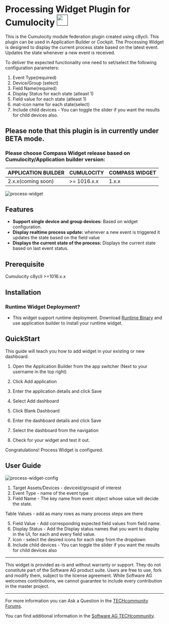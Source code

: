 # Processing Widget Plugin for Cumulocity [<img width="35" src="https://user-images.githubusercontent.com/32765455/211497905-561e9197-18b9-43d5-a023-071d3635f4eb.png"/>]()


This is the Cumulocity module federation plugin created using c8ycli. This plugin can be used in Application Builder or Cockpit. The Processing Widget is designed to display the current process state based on the latest event. Updates the state whenever a new event is received.

To deliver the expected functionality one need to set/select the following configuration parameters:
 1. Event Type(required)
 2. Device/Group (select)
 3. Field Name(required)
 4. Display Status for each state (atleast 1)
 5. Field value for each state (atleast 1)
 6. mat-icon name for each state(select)
 7. Include child devices - You can toggle the slider if you want the results for child devices also.


## Please note that this plugin is in currently under BETA mode.
  
### Please choose Compass Widget release based on Cumulocity/Application builder version:

|APPLICATION BUILDER  | CUMULOCITY  | COMPASS WIDGET   |
|-------------------- |------------ |------------------|
| 2.x.x(coming soon)  | >= 1016.x.x |	1.x.x            |

![process-widget](https://user-images.githubusercontent.com/67993842/99773965-33f5b800-2b33-11eb-98da-ba870cf324cf.PNG)


 ## Features

 *  **Support single device and group devices:** Based on widget configuration.
 *  **Display realtime process update:** whenever a new event is triggered it updates the state based on the field value
 * **Displays the current state of the process:** Displays the current state based on last event status.

## Prerequisite

   Cumulocity c8ycli >=1016.x.x
## Installation
 
 ### Runtime Widget Deployment?

* This widget support runtime deployment. Download [Runtime Binary]() and use application builder to install your runtime widget.

## QuickStart
This guide will teach you how to add widget in your existing or new dashboard.

1. Open the Application Builder from the app switcher (Next to your username in the top right)

2. Click Add application

3. Enter the application details and click Save

4. Select Add dashboard

5. Click Blank Dashboard

6. Enter the dashboard details and click Save

7. Select the dashboard from the navigation

8. Check for your widget and test it out.



Congratulations! Process Widget is configured.


  
## User Guide

![process-widget-config](https://user-images.githubusercontent.com/67993842/99774058-54257700-2b33-11eb-803c-d74674ccd225.PNG)

1. Target Assets/Devices - deviceid/groupid of interest
2. Event Type - name of the event type
3. Field Name - The key name from event object whose value will decide the state.

Table Values - add as many rows as many process steps are there

5. Field Value - Add corresponding expected field values from field name.
6. Display Status - Add the Display status names that you want to display in the UI, for each and every field value. 
7. Icon - select the desired icons for each step from the dropdown 
8. Include child devices - You can toggle the slider if you want the results for child devices also

------------------------------
  
  
This widget is provided as-is and without warranty or support. They do not constitute part of the Software AG product suite. Users are free to use, fork and modify them, subject to the license agreement. While Software AG welcomes contributions, we cannot guarantee to include every contribution in the master project.
  
_____________________
  
For more information you can Ask a Question in the [TECHcommunity Forums](https://tech.forums.softwareag.com/tags/c/forum/1/Cumulocity-IoT).
  
  
You can find additional information in the [Software AG TECHcommunity](https://tech.forums.softwareag.com/tag/Cumulocity-IoT).




